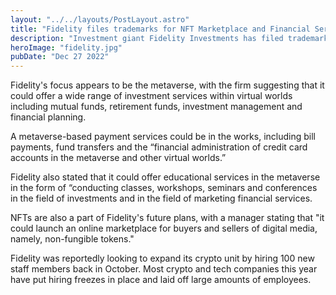 ```yaml
---
layout: "../../layouts/PostLayout.astro"
title: "Fidelity files trademarks for NFT Marketplace and Financial Services in the Metaverse"
description: "Investment giant Fidelity Investments has filed trademark applications in the United States for a several Web3 products and services"
heroImage: "fidelity.jpg"
pubDate: "Dec 27 2022"
---
```

 
Fidelity's focus appears to be the metaverse, with the firm suggesting that it could offer a wide range of investment services within virtual worlds including mutual funds, retirement funds, investment management and financial planning.

A metaverse-based payment services could be in the works, including bill payments, fund transfers and the “financial administration of credit card accounts in the metaverse and other virtual worlds.” 

Fidelity also stated that it could offer educational services in the metaverse in the form of “conducting classes, workshops, seminars and conferences in the field of investments and in the field of marketing financial services.

NFTs are also a part of Fidelity's future plans, with a manager stating that "it could launch an online marketplace for buyers and sellers of digital media, namely, non-fungible tokens."

Fidelity was reportedly looking to expand its crypto unit by hiring 100 new staff members back in October. Most crypto and tech companies this year have put hiring freezes in place and laid off large amounts of employees.
